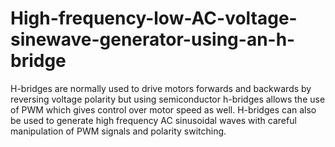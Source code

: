 # High-frequency-low-AC-voltage-sinewave-generator-using-an-h-bridge
H-bridges are normally used to drive motors forwards and backwards by reversing voltage polarity but using semiconductor h-bridges allows the use of PWM which gives control over motor speed as well. H-bridges can also be used to generate high frequency AC sinusoidal waves with careful manipulation of PWM signals and polarity switching.
